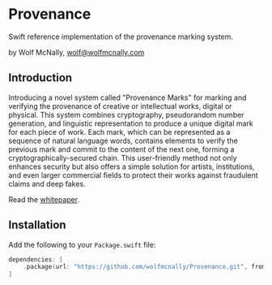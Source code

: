 # Provenance

Swift reference implementation of the provenance marking system.

by Wolf McNally, wolf@wolfmcnally.com

## Introduction

Introducing a novel system called "Provenance Marks" for marking and verifying the provenance of creative or intellectual works, digital or physical. This system combines cryptography, pseudorandom number generation, and linguistic representation to produce a unique digital mark for each piece of work. Each mark, which can be represented as a sequence of natural language words, contains elements to verify the previous mark and commit to the content of the next one, forming a cryptographically-secured chain. This user-friendly method not only enhances security but also offers a simple solution for artists, institutions, and even larger commercial fields to protect their works against fraudulent claims and deep fakes.

Read the [whitepaper](WHITEPAPER.md).

## Installation

Add the following to your `Package.swift` file:

```swift
dependencies: [
    .package(url: "https://github.com/wolfmcnally/Provenance.git", from: "0.1.0")
]
```
